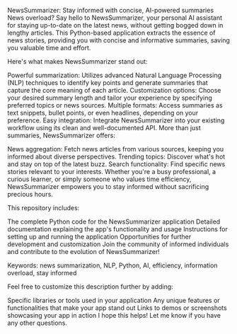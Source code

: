 NewsSummarizer: Stay informed with concise, AI-powered summaries
News overload? Say hello to NewsSummarizer, your personal AI assistant for staying up-to-date on the latest news, without getting bogged down in lengthy articles. This Python-based application extracts the essence of news stories, providing you with concise and informative summaries, saving you valuable time and effort.

Here's what makes NewsSummarizer stand out:

Powerful summarization: Utilizes advanced Natural Language Processing (NLP) techniques to identify key points and generate summaries that capture the core meaning of each article.
Customization options: Choose your desired summary length and tailor your experience by specifying preferred topics or news sources.
Multiple formats: Access summaries as text snippets, bullet points, or even headlines, depending on your preference.
Easy integration: Integrate NewsSummarizer into your existing workflow using its clean and well-documented API.
More than just summaries, NewsSummarizer offers:

News aggregation: Fetch news articles from various sources, keeping you informed about diverse perspectives.
Trending topics: Discover what's hot and stay on top of the latest buzz.
Search functionality: Find specific news stories relevant to your interests.
Whether you're a busy professional, a curious learner, or simply someone who values time efficiency, NewsSummarizer empowers you to stay informed without sacrificing precious hours.

This repository includes:

The complete Python code for the NewsSummarizer application
Detailed documentation explaining the app's functionality and usage
Instructions for setting up and running the application
Opportunities for further development and customization
Join the community of informed individuals and contribute to the evolution of NewsSummarizer!

Keywords: news summarization, NLP, Python, AI, efficiency, information overload, stay informed

Feel free to customize this description further by adding:

Specific libraries or tools used in your application
Any unique features or functionalities that make your app stand out
Links to demos or screenshots showcasing your app in action
I hope this helps! Let me know if you have any other questions.
